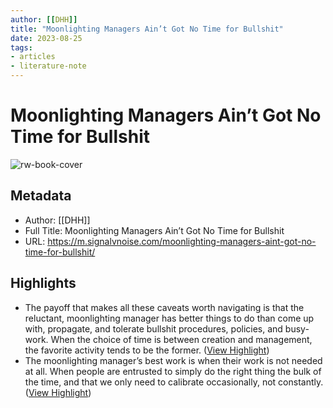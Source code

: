 ```yaml
---
author: [[DHH]]
title: "Moonlighting Managers Ain’t Got No Time for Bullshit"
date: 2023-08-25
tags: 
- articles
- literature-note
---
```

# Moonlighting Managers Ain’t Got No Time for Bullshit

![rw-book-cover](https://i0.wp.com/m.signalvnoise.com/wp-content/uploads/2019/01/cropped-svn-icon.gif?fit=512%2C512&ssl=1)

## Metadata
- Author: [[DHH]]
- Full Title: Moonlighting Managers Ain’t Got No Time for Bullshit
- URL: https://m.signalvnoise.com/moonlighting-managers-aint-got-no-time-for-bullshit/

## Highlights
- The payoff that makes all these caveats worth navigating is that the reluctant, moonlighting manager has better things to do than come up with, propagate, and tolerate bullshit procedures, policies, and busy-work. When the choice of time is between creation and management, the favorite activity tends to be the former. ([View Highlight](https://read.readwise.io/read/01h1a1r8b9xbw0m2b5pc7mws0w))
- The moonlighting manager’s best work is when their work is not needed at all. When people are entrusted to simply do the right thing the bulk of the time, and that we only need to calibrate occasionally, not constantly. ([View Highlight](https://read.readwise.io/read/01h1a1rqjjkfh7y04s5t0vmg6j))
